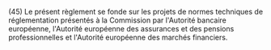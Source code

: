(45) Le présent règlement se fonde sur les projets de normes techniques de réglementation présentés à la Commission par l'Autorité bancaire européenne, l'Autorité européenne des assurances et des pensions professionnelles et l'Autorité européenne des marchés financiers.